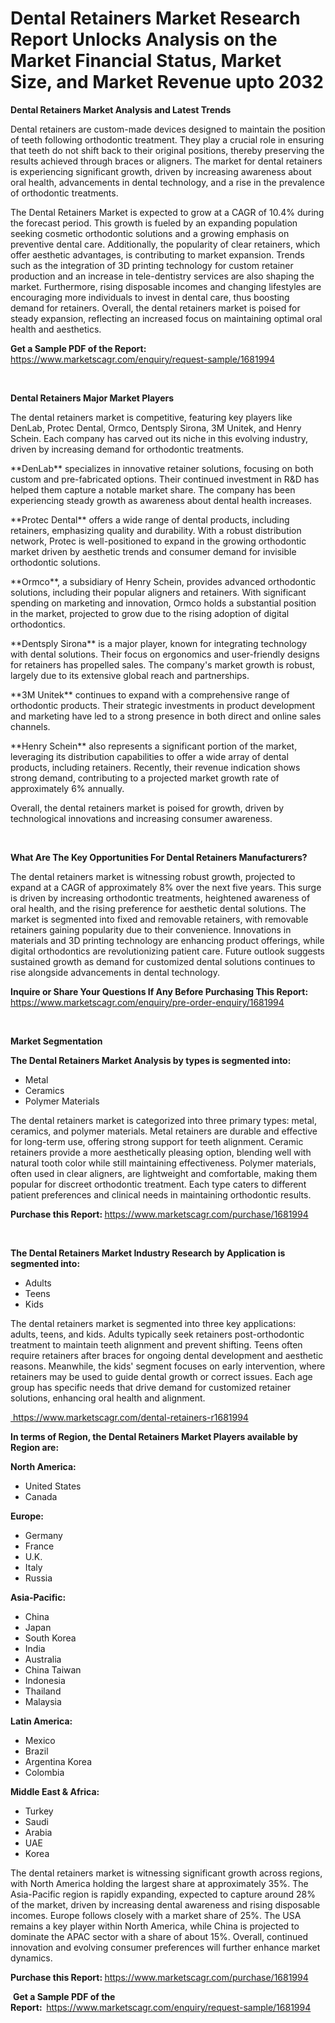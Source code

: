 <p><h1>Dental Retainers Market Research Report Unlocks Analysis on the Market Financial Status, Market Size, and Market Revenue upto 2032</h1></p><p><strong>Dental Retainers Market Analysis and Latest Trends</strong></p>
<p><p>Dental retainers are custom-made devices designed to maintain the position of teeth following orthodontic treatment. They play a crucial role in ensuring that teeth do not shift back to their original positions, thereby preserving the results achieved through braces or aligners. The market for dental retainers is experiencing significant growth, driven by increasing awareness about oral health, advancements in dental technology, and a rise in the prevalence of orthodontic treatments.</p><p>The Dental Retainers Market is expected to grow at a CAGR of 10.4% during the forecast period. This growth is fueled by an expanding population seeking cosmetic orthodontic solutions and a growing emphasis on preventive dental care. Additionally, the popularity of clear retainers, which offer aesthetic advantages, is contributing to market expansion. Trends such as the integration of 3D printing technology for custom retainer production and an increase in tele-dentistry services are also shaping the market. Furthermore, rising disposable incomes and changing lifestyles are encouraging more individuals to invest in dental care, thus boosting demand for retainers. Overall, the dental retainers market is poised for steady expansion, reflecting an increased focus on maintaining optimal oral health and aesthetics.</p></p>
<p><strong>Get a Sample PDF of the Report:&nbsp;</strong> <a href="https://www.marketscagr.com/enquiry/request-sample/1681994?utm_campaign=3098&utm_medium=2&utm_source=Github&utm_content=ia&utm_term=13042025&utm_id=dental-retainers">https://www.marketscagr.com/enquiry/request-sample/1681994</a></p>
<p>&nbsp;</p>
<p><strong>Dental Retainers Major Market Players</strong></p>
<p><p>The dental retainers market is competitive, featuring key players like DenLab, Protec Dental, Ormco, Dentsply Sirona, 3M Unitek, and Henry Schein. Each company has carved out its niche in this evolving industry, driven by increasing demand for orthodontic treatments.</p><p>**DenLab** specializes in innovative retainer solutions, focusing on both custom and pre-fabricated options. Their continued investment in R&D has helped them capture a notable market share. The company has been experiencing steady growth as awareness about dental health increases.</p><p>**Protec Dental** offers a wide range of dental products, including retainers, emphasizing quality and durability. With a robust distribution network, Protec is well-positioned to expand in the growing orthodontic market driven by aesthetic trends and consumer demand for invisible orthodontic solutions.</p><p>**Ormco**, a subsidiary of Henry Schein, provides advanced orthodontic solutions, including their popular aligners and retainers. With significant spending on marketing and innovation, Ormco holds a substantial position in the market, projected to grow due to the rising adoption of digital orthodontics.</p><p>**Dentsply Sirona** is a major player, known for integrating technology with dental solutions. Their focus on ergonomics and user-friendly designs for retainers has propelled sales. The company's market growth is robust, largely due to its extensive global reach and partnerships.</p><p>**3M Unitek** continues to expand with a comprehensive range of orthodontic products. Their strategic investments in product development and marketing have led to a strong presence in both direct and online sales channels.</p><p>**Henry Schein** also represents a significant portion of the market, leveraging its distribution capabilities to offer a wide array of dental products, including retainers. Recently, their revenue indication shows strong demand, contributing to a projected market growth rate of approximately 6% annually.</p><p>Overall, the dental retainers market is poised for growth, driven by technological innovations and increasing consumer awareness.</p></p>
<p>&nbsp;</p>
<p><strong>What Are The Key Opportunities For Dental Retainers Manufacturers?</strong></p>
<p><p>The dental retainers market is witnessing robust growth, projected to expand at a CAGR of approximately 8% over the next five years. This surge is driven by increasing orthodontic treatments, heightened awareness of oral health, and the rising preference for aesthetic dental solutions. The market is segmented into fixed and removable retainers, with removable retainers gaining popularity due to their convenience. Innovations in materials and 3D printing technology are enhancing product offerings, while digital orthodontics are revolutionizing patient care. Future outlook suggests sustained growth as demand for customized dental solutions continues to rise alongside advancements in dental technology.</p></p>
<p><strong>Inquire or Share Your Questions If Any Before Purchasing This Report:</strong> <a href="https://www.marketscagr.com/enquiry/pre-order-enquiry/1681994?utm_campaign=3098&utm_medium=2&utm_source=Github&utm_content=ia&utm_term=13042025&utm_id=dental-retainers">https://www.marketscagr.com/enquiry/pre-order-enquiry/1681994</a></p>
<p>&nbsp;</p>
<p><strong>Market Segmentation</strong></p>
<p><strong>The Dental Retainers Market Analysis by types is segmented into:</strong></p>
<p><ul><li>Metal</li><li>Ceramics</li><li>Polymer Materials</li></ul></p>
<p><p>The dental retainers market is categorized into three primary types: metal, ceramics, and polymer materials. Metal retainers are durable and effective for long-term use, offering strong support for teeth alignment. Ceramic retainers provide a more aesthetically pleasing option, blending well with natural tooth color while still maintaining effectiveness. Polymer materials, often used in clear aligners, are lightweight and comfortable, making them popular for discreet orthodontic treatment. Each type caters to different patient preferences and clinical needs in maintaining orthodontic results.</p></p>
<p><strong>Purchase this Report:&nbsp;</strong><a href="https://www.marketscagr.com/purchase/1681994?utm_campaign=3098&utm_medium=2&utm_source=Github&utm_content=ia&utm_term=13042025&utm_id=dental-retainers">https://www.marketscagr.com/purchase/1681994</a></p>
<p>&nbsp;</p>
<p><strong>The Dental Retainers Market Industry Research by Application is segmented into:</strong></p>
<p><ul><li>Adults</li><li>Teens</li><li>Kids</li></ul></p>
<p><p>The dental retainers market is segmented into three key applications: adults, teens, and kids. Adults typically seek retainers post-orthodontic treatment to maintain teeth alignment and prevent shifting. Teens often require retainers after braces for ongoing dental development and aesthetic reasons. Meanwhile, the kids' segment focuses on early intervention, where retainers may be used to guide dental growth or correct issues. Each age group has specific needs that drive demand for customized retainer solutions, enhancing oral health and alignment.</p></p>
<p><a href="https://www.marketscagr.com/dental-retainers-r1681994?utm_campaign=3098&utm_medium=2&utm_source=Github&utm_content=ia&utm_term=13042025&utm_id=dental-retainers">&nbsp;https://www.marketscagr.com/dental-retainers-r1681994</a></p>
<p><strong>In terms of Region, the Dental Retainers Market Players available by Region are:</strong></p>
<p>
    <p> <strong> North America: </strong>
        <ul>
            <li>United States</li>
            <li>Canada</li>
        </ul>
        </p> 
    <p> <strong> Europe: </strong>
        <ul>
            <li>Germany</li>
            <li>France</li>
            <li>U.K.</li>
            <li>Italy</li>
            <li>Russia</li>
        </ul>
        </p> 
    <p> <strong> Asia-Pacific: </strong>
        <ul>
            <li>China</li>
            <li>Japan</li>
            <li>South Korea</li>
            <li>India</li>
            <li>Australia</li>
            <li>China Taiwan</li>
            <li>Indonesia</li>
            <li>Thailand</li>
            <li>Malaysia</li>
        </ul>
        </p> 
    <p> <strong> Latin America: </strong>
        <ul>
            <li>Mexico</li>
            <li>Brazil</li>
            <li>Argentina Korea</li>
            <li>Colombia</li>
        </ul>
        </p> 
    <p> <strong> Middle East & Africa: </strong>
        <ul>
            <li>Turkey</li>
            <li>Saudi</li>
            <li>Arabia</li>
            <li>UAE</li>
            <li>Korea</li>
        </ul>
    </p>
    </p>
<p><p>The dental retainers market is witnessing significant growth across regions, with North America holding the largest share at approximately 35%. The Asia-Pacific region is rapidly expanding, expected to capture around 28% of the market, driven by increasing dental awareness and rising disposable incomes. Europe follows closely with a market share of 25%. The USA remains a key player within North America, while China is projected to dominate the APAC sector with a share of about 15%. Overall, continued innovation and evolving consumer preferences will further enhance market dynamics.</p></p>
<p><strong>Purchase this Report: </strong><a href="https://www.marketscagr.com/purchase/1681994?utm_campaign=3098&utm_medium=2&utm_source=Github&utm_content=ia&utm_term=13042025&utm_id=dental-retainers">https://www.marketscagr.com/purchase/1681994</a></p>
<p>&nbsp;<strong>Get a Sample PDF of the Report:&nbsp;&nbsp;</strong><a href="https://www.marketscagr.com/enquiry/request-sample/1681994?utm_campaign=3098&utm_medium=2&utm_source=Github&utm_content=ia&utm_term=13042025&utm_id=dental-retainers">https://www.marketscagr.com/enquiry/request-sample/1681994</a></p>
<p><strong></strong></p>
<p><p></p><p></p><p></p></p>